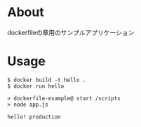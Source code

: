 # About
dockerfileの章用のサンプルアプリケーション

# Usage
```
$ docker build -t hello .
$ docker run hello

> dockerfile-example@ start /scripts
> node app.js

hello! production
```

